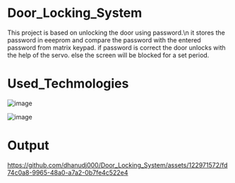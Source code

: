 # Door_Locking_System

This project is based on unlocking the door using password.\n
it stores the password in eeeprom and compare the password with the entered password from matrix keypad.
if password is correct the door unlocks with the help of the servo.
else the screen will be blocked for a set period.

# Used_Techmologies
![image](https://github.com/dhanudj000/Door_Locking_System/assets/122971572/30f07e2a-efbf-4225-b0df-82028928ebf4)

![image](https://github.com/dhanudj000/Door_Locking_System/assets/122971572/662f8ac6-3e4a-4597-82d7-85837073c840)

# Output

https://github.com/dhanudj000/Door_Locking_System/assets/122971572/fd74c0a8-9965-48a0-a7a2-0b7fe4c522e4

